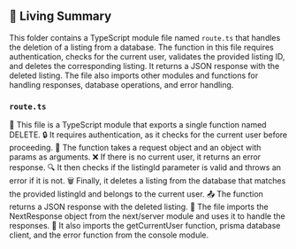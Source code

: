 

<!-- Living README Summary -->
## 🌳 Living Summary

This folder contains a TypeScript module file named `route.ts` that handles the deletion of a listing from a database. The function in this file requires authentication, checks for the current user, validates the provided listing ID, and deletes the corresponding listing. It returns a JSON response with the deleted listing. The file also imports other modules and functions for handling responses, database operations, and error handling.


### `route.ts`

📄 This file is a TypeScript module that exports a single function named DELETE.
🔒 It requires authentication, as it checks for the current user before proceeding.
🔑 The function takes a request object and an object with params as arguments.
❌ If there is no current user, it returns an error response.
🔍 It then checks if the listingId parameter is valid and throws an error if it is not.
🗑️ Finally, it deletes a listing from the database that matches the provided listingId and belongs to the current user.
📤 The function returns a JSON response with the deleted listing.
📝 The file imports the NextResponse object from the next/server module and uses it to handle the responses.
💼 It also imports the getCurrentUser function, prisma database client, and the error function from the console module.

<!-- Living README Summary -->